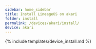 ```yaml
---
sidebar: home_sidebar
title: Install LineageOS on akari
folder: install
permalink: /devices/akari/install/
device: akari
---
```

{% include templates/device_install.md %}
